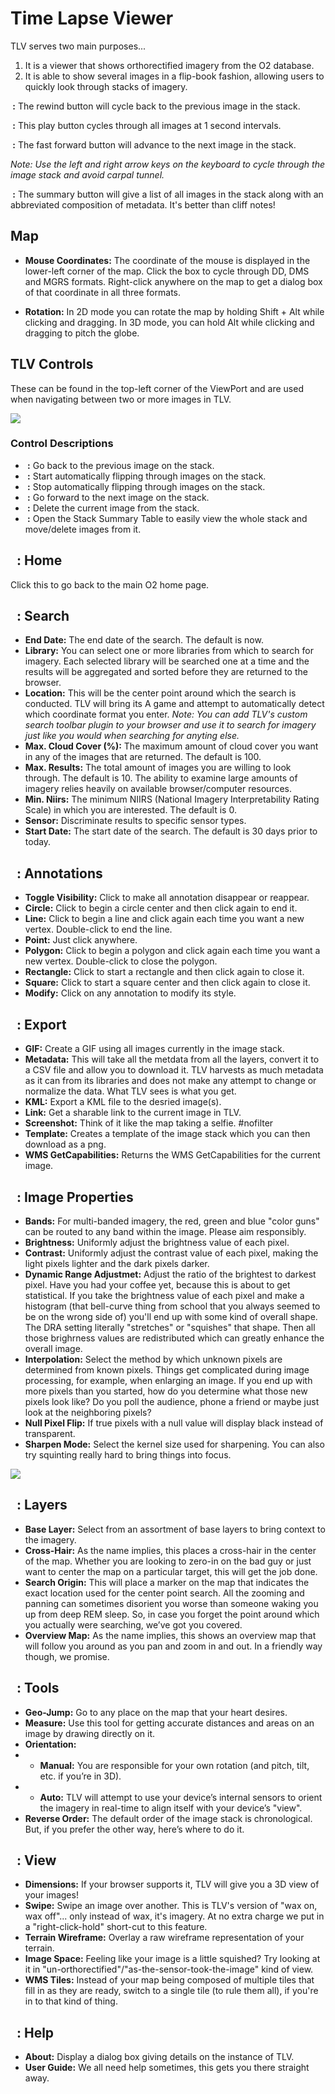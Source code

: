 # Time Lapse Viewer

TLV serves two main purposes...

1. It is a viewer that shows orthorectified imagery from the O2 database.
2. It is able to show several images in a flip-book fashion, allowing users to quickly look through stacks of imagery.

**<span class="glyphicon glyphicon-step-backward"></span>&nbsp;:**
The rewind button will cycle back to the previous image in the stack.

**<span class="glyphicon glyphicon-play"></span>&nbsp;:**
This play button cycles through all images at 1 second intervals.

**<span class="glyphicon glyphicon-step-forward"></span>&nbsp;:**
The fast forward button will advance to the next image in the stack.

_Note: Use the left and right arrow keys on the keyboard to cycle through the image stack and avoid carpal tunnel._

**<span class="glyphicon glyphicon-list-alt"></span>&nbsp;:**
The summary button will give a list of all images in the stack along with an abbreviated composition of metadata. It's better than cliff notes!


## Map
* **Mouse Coordinates:**
The coordinate of the mouse is displayed in the lower-left corner of the map. Click the box to cycle through DD, DMS and MGRS formats. Right-click anywhere on the map to get a dialog box of that coordinate in all three formats.

* **Rotation:**
In 2D mode you can rotate the map by holding Shift + Alt while clicking and dragging. In 3D mode, you can hold Alt while clicking and dragging to pitch the globe.

## TLV Controls
These can be found in the top-left corner of the ViewPort and are used when navigating between two or more images in TLV.

![](./TLV_controls.png)

### Control Descriptions
* **<span class="glyphicon glyphicon-step-backward"></span>&nbsp;:**
Go back to the previous image on the stack.
* **<span class="glyphicon glyphicon-play"></span>&nbsp;:**
Start automatically flipping through images on the stack.
* **<span class="glyphicon glyphicon-stop"></span>&nbsp;:**
Stop automatically flipping through images on the stack.
* **<span class="glyphicon glyphicon-step-forward"></span>&nbsp;:**
Go forward to the next image on the stack.
* **<span class="glyphicon glyphicon-trash"></span>&nbsp;:**
Delete the current image from the stack.
* **<span class="glyphicon glyphicon-list-alt"></span>&nbsp;:**
Open the Stack Summary Table to easily view the whole stack and move/delete images from it.


## **<span class="glyphicon glyphicon-home"></span>&nbsp;** : Home
Click this to go back to the main O2 home page.


## **<span class="glyphicon glyphicon-search"></span>&nbsp;** : Search
* **End Date:**
The end date of the search. The default is now.
* **Library:**
You can select one or more libraries from which to search for imagery. Each selected library will be searched one at a time and the results will be aggregated and sorted before they are returned to the browser.
* **Location:**
This will be the center point around which the search is conducted. TLV will bring its A game and attempt to automatically detect which coordinate format you enter. _Note: You can add TLV's custom search toolbar plugin to your browser and use it to search for imagery just like you would when searching for anyting else._
* **Max. Cloud Cover (%):**
The maximum amount of cloud cover you want in any of the images that are returned. The default is 100.
* **Max. Results:**
The total amount of images you are willing to look through. The default is 10. The ability to examine large amounts of imagery relies heavily on available browser/computer resources.
* **Min. Niirs:**
The minimum NIIRS (National Imagery Interpretability Rating Scale) in which you are interested. The default is 0.
* **Sensor:**
Discriminate results to specific sensor types.
* **Start Date:**
The start date of the search. The default is 30 days prior to today.


## **<span class="glyphicon glyphicon-pencil"></span>&nbsp;** : Annotations
* **Toggle Visibility:**
Click to make all annotation disappear or reappear.
* **Circle:**
Click to begin a circle center and then click again to end it.
* **Line:**
Click to begin a line and click again each time you want a new vertex. Double-click to end the line.
* **Point:**
Just click anywhere.
* **Polygon:**
Click to begin a polygon and click again each time you want a new vertex. Double-click to close the polygon.
* **Rectangle:**
Click to start a rectangle and then click again to close it.
* **Square:**
Click to start a square center and then click again to close it.
* **Modify:**
Click on any annotation to modify its style.


## **<span class="glyphicon glyphicon-export"></span>&nbsp;** : Export
* **GIF:**
Create a GIF using all images currently in the image stack.
* **Metadata:**
This will take all the metdata from all the layers, convert it to a CSV file and allow you to download it. TLV harvests as much metadata as it can from its libraries and does not make any attempt to change or normalize the data. What TLV sees is what you get.
* **KML:**
Export a KML file to the desried image(s).
* **Link:**
Get a sharable link to the current image in TLV.
* **Screenshot:**
Think of it like the map taking a selfie. #nofilter
* **Template:**
Creates a template of the image stack which you can then download as a png.
* **WMS GetCapabilities:**
Returns the WMS GetCapabilities for the current image.


## **<span class="glyphicon glyphicon-picture"></span>&nbsp;** : Image Properties
* **Bands:**
For multi-banded imagery, the red, green and blue "color guns" can be routed to any band within the image. Please aim responsibly.
* **Brightness:**
Uniformly adjust the brightness value of each pixel.
* **Contrast:**
Uniformly adjust the contrast value of each pixel, making the light pixels lighter and the dark pixels darker.
* **Dynamic Range Adjustmet:**
Adjust the ratio of the brightest to darkest pixel. Have you had your coffee yet, because this is about to get statistical. If you take the brightness value of each pixel and make a histogram (that bell-curve thing from school that you always seemed to be on the wrong side of) you'll end up with some kind of overall shape. The DRA setting literally "stretches" or "squishes" that shape. Then all those brighrness values are redistributed which can greatly enhance the overall image.
* **Interpolation:**
Select the method by which unknown pixels are determined from known pixels. Things get complicated during image processing, for example, when enlarging an image. If you end up with more pixels than you started, how do you determine what those new pixels look like? Do you poll the audience, phone a friend or maybe just look at the neighboring pixels?
* **Null Pixel Flip:**
If true pixels with a null value will display black instead of transparent.
* **Sharpen Mode:**
Select the kernel size used for sharpening. You can also try squinting really hard to bring things into focus.

![](./image_properties.png)


## **<span class="glyphicon glyphicon-menu-hamburger"></span>&nbsp;** : Layers
* **Base Layer:**
Select from an assortment of base layers to bring context to the imagery.
* **Cross-Hair:**
As the name implies, this places a cross-hair in the center of the map. Whether you are looking to zero-in on the bad guy or just want to center the map on a particular target, this will get the job done.
* **Search Origin:**
This will place a marker on the map that indicates the exact location used for the center point search. All the zooming and panning can sometimes disorient you worse than someone waking you up from deep REM sleep. So, in case you forget the point around which you actually were searching, we’ve got you covered.
* **Overview Map:**
As the name implies, this shows an overview map that will follow you around as you pan and zoom in and out. In a friendly way though, we promise.


## **<span class="glyphicon glyphicon-wrench"></span>&nbsp;** : Tools
* **Geo-Jump:**
Go to any place on the map that your heart desires.
* **Measure:**
Use this tool for getting accurate distances and areas on an image by drawing directly on it.
* **Orientation:**
* * **Manual:**
You are responsible for your own rotation (and pitch, tilt, etc. if you’re in 3D).
* * **Auto:**
TLV will attempt to use your device’s internal sensors to orient the imagery in real-time to align itself with your device’s "view".
* **Reverse Order:**
The default order of the image stack is chronological. But, if you prefer the other way, here’s where to do it.


## **<span class="glyphicon glyphicon-eye-open"></span>&nbsp;** : View
* **Dimensions:**
If your browser supports it, TLV will give you a 3D view of your images!
* **Swipe:**
Swipe an image over another. This is TLV's version of "wax on, wax off"... only instead of wax, it's imagery. At no extra charge we put in a "right-click-hold" short-cut to this feature.
* **Terrain Wireframe:**
Overlay a raw wireframe representation of your terrain.
* **Image Space:**
Feeling like your image is a little squished? Try looking at it in "un-orthorectified"/"as-the-sensor-took-the-image" kind of view.
* **WMS Tiles:**
Instead of your map being composed of multiple tiles that fill in as they are ready, switch to a single tile (to rule them all), if you're in to that kind of thing.


## **<span class="glyphicon glyphicon-question-sign"></span>&nbsp;** : Help
* **About:**
Display a dialog box giving details on the instance of TLV.
* **User Guide:**
We all need help sometimes, this gets you there straight away.
